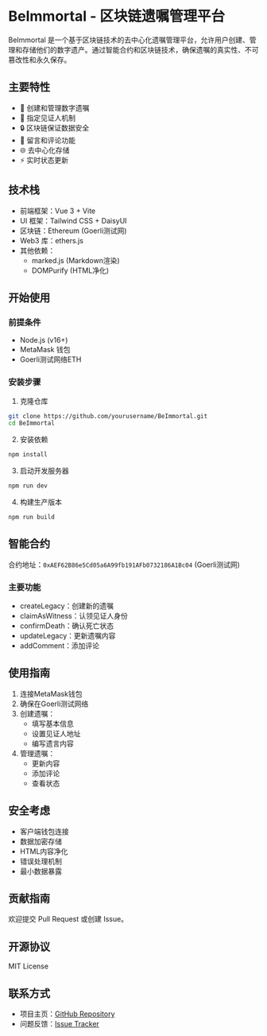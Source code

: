 # BeImmortal - 区块链遗嘱管理平台

BeImmortal 是一个基于区块链技术的去中心化遗嘱管理平台，允许用户创建、管理和存储他们的数字遗产。通过智能合约和区块链技术，确保遗嘱的真实性、不可篡改性和永久保存。

## 主要特性

- 📝 创建和管理数字遗嘱
- 👥 指定见证人机制
- 🔒 区块链保证数据安全
- 💬 留言和评论功能
- 🌐 去中心化存储
- ⚡ 实时状态更新

## 技术栈

- 前端框架：Vue 3 + Vite
- UI 框架：Tailwind CSS + DaisyUI
- 区块链：Ethereum (Goerli测试网)
- Web3 库：ethers.js
- 其他依赖：
  - marked.js (Markdown渲染)
  - DOMPurify (HTML净化)

## 开始使用

### 前提条件

- Node.js (v16+)
- MetaMask 钱包
- Goerli测试网络ETH

### 安装步骤

1. 克隆仓库
```bash
git clone https://github.com/yourusername/BeImmortal.git
cd BeImmortal
```

2. 安装依赖
```bash
npm install
```

3. 启动开发服务器
```bash
npm run dev
```

4. 构建生产版本
```bash
npm run build
```

## 智能合约

合约地址：`0xAEF62B86e5Cd05a6A99fb191AFb0732186A1Bc04` (Goerli测试网)

### 主要功能

- createLegacy：创建新的遗嘱
- claimAsWitness：认领见证人身份
- confirmDeath：确认死亡状态
- updateLegacy：更新遗嘱内容
- addComment：添加评论

## 使用指南

1. 连接MetaMask钱包
2. 确保在Goerli测试网络
3. 创建遗嘱：
   - 填写基本信息
   - 设置见证人地址
   - 编写遗言内容
4. 管理遗嘱：
   - 更新内容
   - 添加评论
   - 查看状态

## 安全考虑

- 客户端钱包连接
- 数据加密存储
- HTML内容净化
- 错误处理机制
- 最小数据暴露

## 贡献指南

欢迎提交 Pull Request 或创建 Issue。

## 开源协议

MIT License

## 联系方式

- 项目主页：[GitHub Repository](https://github.com/seimodev/BeImmortal)
- 问题反馈：[Issue Tracker](https://github.com/seimodev/BeImmortal/issues)

